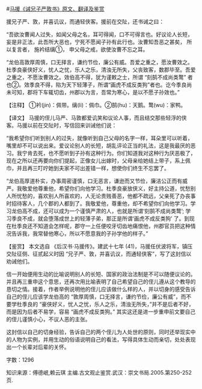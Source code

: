 #[马援《诫兄子严敦书》原文、翻译及鉴赏](https://www.vrrw.net/wx/14077.html)

援兄子严、敦，并喜讥议，而通轻侠客。援前在交阯，还书诫之曰：

“吾欲汝曹闻人过失，如闻父母之名，耳可得闻，口不可得言也。好议论人长短，妄是非正法，此吾所大恶也，宁死不愿闻子孙有此行也。汝曹知吾恶之甚矣， 所以复言者， 施衿结缡①， 申父母之戒，欲使汝曹不忘之耳。

“龙伯高敦厚周慎，口无择言，谦约节俭，廉公有威。吾爱之重之，愿汝曹效之。杜季良豪侠好义，忧人之忧，乐人之乐，清浊无所失，父丧致客，数郡毕至。吾爱之重之，不愿汝曹效之。效伯高不得，犹为谨敕之士，所谓 “刻鹄不成尚类鹜” 者也②。效季良不得，陷为天下轻薄子，所谓“画虎不成反类狗”者也。讫今季良尚未可知，郡将下车辄切齿，州郡以为言，吾常为寒心，是以不愿子孙效也。”

【注释】 ①衿(jin)：佩带。缡(li)：佩巾。②鹄(hu)：天鹅。鹜(wu)：家鸭。



【译文】 马援的侄儿马严、马敦都爱讥笑和议论人事，而且结交那些轻浮的侠客。马援以前在交阯时，写信回来训诫他们说：

“我希望你们听到别人的过失，就像听到自己父母的名字一样，耳朵里可以听着，嘴里却不可以说出来。爱议论别人的长短，胡乱评论正当的礼法，这是我最厌的恶习。我宁肯去死，也不愿听到子孙有这种行为。你们知道我对这种行为厌恶极了，现在之所以还再要向你们提起，正像女儿出嫁时，父母亲给她结上带子，系上佩巾，并且再三叮咛她到夫家不可出差错一样，想使你们终生不忘罢了。

“龙伯高厚道朴实，办事周密谨慎，口无恶言，谦逊而又节俭，廉洁公正而有威严。我敬爱他尊重他，希望你们向他学习。杜季良豪放侠义，好主持公道，忧愁别人所忧愁的，喜欢别人所喜欢的，人无论贵贱善恶，他都不疏远，父亲死了办丧事时招待客人，几个郡的人都到了。我敬爱他，尊重他，却不希望你们向他学习。学习龙伯高不成，还可以成为一个谨慎严肃的人，也就是所谓‘刻鹄不成尚类鹜’; 学习季良不成，就会堕落成世上的轻薄子弟，那正是所谓‘画虎不成反类狗’ 了。到现在杜季良还不知道会怎样呢，郡守一上任便咬牙切齿地痛恨他，州郡官员把这种情况告诉我，我常替他寒心，所以不愿意我的子孙学他的样子。”

【鉴赏】 本文选自 《后汉书·马援传》。建武十七年 (41)，马援任伏波将军，镇压交阯征侧、征贰起义时因 “兄子严、敦，并喜讥议，而通轻侠客”，写了这封信以劝诫他们。

信一开始便用生动的比喻说明别人的长短、国家的政治法制是不可以随便议论的。并且再三重申这个意思，还再次用比喻表明了自己希望自己的侄儿遵从这个教导的恳切之情。接着，作者举例说明他的侄儿应该做什么样的人，并以切身的感受告诉自己的侄儿应该学龙伯高的 “敦厚周慎，口无择言，谦约节俭，廉公有威”，而不要学杜季良的 “豪侠好义，忧人之忧，乐人之乐，清浊无所失，”并不是后者不好，而是因为后者不易学，容易 “画虎不成反类狗。” 其实这还是进一步重申前文要自己的侄儿谨慎小心，不议人恶的主张。

这封信以自己的切身经验，告诉自己的两个侄儿为人处世的原则，同时还举现实中的人物为实例，并用生动的俗语说明自己的看法，写得具体生动而亲切，处处表现出一个长辈对后辈的关怀。

字数：1296

知识来源：傅德岷,赖云琪 主编.古文观止鉴赏.武汉：崇文书局.2005.第250-252页.

